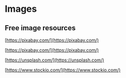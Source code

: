 # Images

## Free image resources

[https://pixabay.com/](https://pixabay.com/)

[https://pixabay.com/](https://pixabay.com/)

[https://unsplash.com/](https://unsplash.com/)

[https://www.stockio.com/](https://www.stockio.com/)

